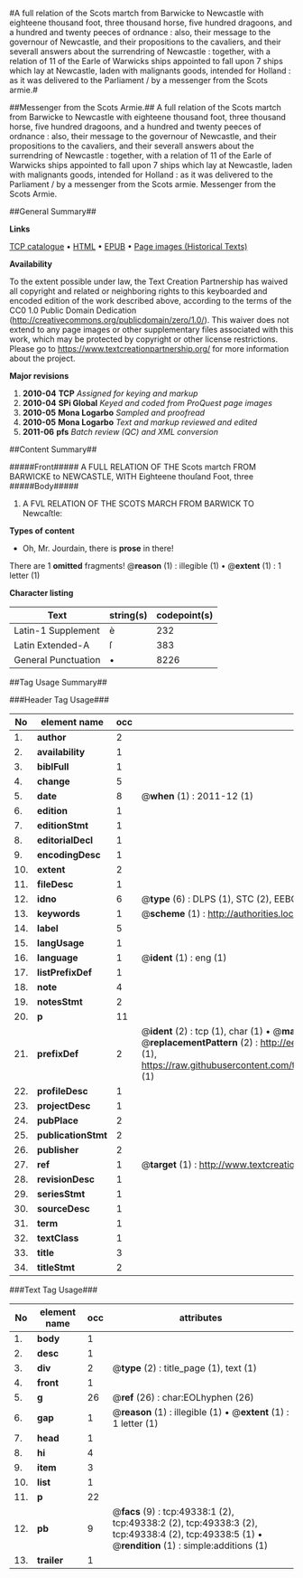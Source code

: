 #A full relation of the Scots martch from Barwicke to Newcastle with eighteene thousand foot, three thousand horse, five hundred dragoons, and a hundred and twenty peeces of ordnance : also, their message to the governour of Newcastle, and their propositions to the cavaliers, and their severall answers about the surrendring of Newcastle : together, with a relation of 11 of the Earle of Warwicks ships appointed to fall upon 7 ships which lay at Newcastle, laden with malignants goods, intended for Holland : as it was delivered to the Parliament / by a messenger from the Scots armie.#

##Messenger from the Scots Armie.##
A full relation of the Scots martch from Barwicke to Newcastle with eighteene thousand foot, three thousand horse, five hundred dragoons, and a hundred and twenty peeces of ordnance : also, their message to the governour of Newcastle, and their propositions to the cavaliers, and their severall answers about the surrendring of Newcastle : together, with a relation of 11 of the Earle of Warwicks ships appointed to fall upon 7 ships which lay at Newcastle, laden with malignants goods, intended for Holland : as it was delivered to the Parliament / by a messenger from the Scots armie.
Messenger from the Scots Armie.

##General Summary##

**Links**

[TCP catalogue](http://www.ota.ox.ac.uk/tcp/)  • 
[HTML](http://tei.it.ox.ac.uk/tcp/Texts-HTML/free/A40/A40624.html)  • 
[EPUB](http://tei.it.ox.ac.uk/tcp/Texts-EPUB/free/A40/A40624.epub) • 
[Page images (Historical Texts)](https://historicaltexts.jisc.ac.uk/eebo-11798709e)

**Availability**

To the extent possible under law, the Text Creation Partnership has waived all copyright and related or neighboring rights to this keyboarded and encoded edition of the work described above, according to the terms of the CC0 1.0 Public Domain Dedication (http://creativecommons.org/publicdomain/zero/1.0/). This waiver does not extend to any page images or other supplementary files associated with this work, which may be protected by copyright or other license restrictions. Please go to https://www.textcreationpartnership.org/ for more information about the project.

**Major revisions**

1. __2010-04__ __TCP__ *Assigned for keying and markup*
1. __2010-04__ __SPi Global__ *Keyed and coded from ProQuest page images*
1. __2010-05__ __Mona Logarbo__ *Sampled and proofread*
1. __2010-05__ __Mona Logarbo__ *Text and markup reviewed and edited*
1. __2011-06__ __pfs__ *Batch review (QC) and XML conversion*

##Content Summary##

#####Front#####
A FULL RELATION OF THE Scots martch FROM BARWICKE to NEWCASTLE, WITH Eighteene thouſand Foot, three 
#####Body#####

1. A FVL RELATION OF THE SCOTS MARCH FROM BARWICK TO Newcaſtle:

**Types of content**

  * Oh, Mr. Jourdain, there is **prose** in there!

There are 1 **omitted** fragments! 
 @__reason__ (1) : illegible (1)  •  @__extent__ (1) : 1 letter (1)

**Character listing**


|Text|string(s)|codepoint(s)|
|---|---|---|
|Latin-1 Supplement|è|232|
|Latin Extended-A|ſ|383|
|General Punctuation|•|8226|

##Tag Usage Summary##

###Header Tag Usage###

|No|element name|occ|attributes|
|---|---|---|---|
|1.|__author__|2||
|2.|__availability__|1||
|3.|__biblFull__|1||
|4.|__change__|5||
|5.|__date__|8| @__when__ (1) : 2011-12 (1)|
|6.|__edition__|1||
|7.|__editionStmt__|1||
|8.|__editorialDecl__|1||
|9.|__encodingDesc__|1||
|10.|__extent__|2||
|11.|__fileDesc__|1||
|12.|__idno__|6| @__type__ (6) : DLPS (1), STC (2), EEBO-CITATION (1), OCLC (1), VID (1)|
|13.|__keywords__|1| @__scheme__ (1) : http://authorities.loc.gov/ (1)|
|14.|__label__|5||
|15.|__langUsage__|1||
|16.|__language__|1| @__ident__ (1) : eng (1)|
|17.|__listPrefixDef__|1||
|18.|__note__|4||
|19.|__notesStmt__|2||
|20.|__p__|11||
|21.|__prefixDef__|2| @__ident__ (2) : tcp (1), char (1)  •  @__matchPattern__ (2) : ([0-9\-]+):([0-9IVX]+) (1), (.+) (1)  •  @__replacementPattern__ (2) : http://eebo.chadwyck.com/downloadtiff?vid=$1&page=$2 (1), https://raw.githubusercontent.com/textcreationpartnership/Texts/master/tcpchars.xml#$1 (1)|
|22.|__profileDesc__|1||
|23.|__projectDesc__|1||
|24.|__pubPlace__|2||
|25.|__publicationStmt__|2||
|26.|__publisher__|2||
|27.|__ref__|1| @__target__ (1) : http://www.textcreationpartnership.org/docs/. (1)|
|28.|__revisionDesc__|1||
|29.|__seriesStmt__|1||
|30.|__sourceDesc__|1||
|31.|__term__|1||
|32.|__textClass__|1||
|33.|__title__|3||
|34.|__titleStmt__|2||


###Text Tag Usage###

|No|element name|occ|attributes|
|---|---|---|---|
|1.|__body__|1||
|2.|__desc__|1||
|3.|__div__|2| @__type__ (2) : title_page (1), text (1)|
|4.|__front__|1||
|5.|__g__|26| @__ref__ (26) : char:EOLhyphen (26)|
|6.|__gap__|1| @__reason__ (1) : illegible (1)  •  @__extent__ (1) : 1 letter (1)|
|7.|__head__|1||
|8.|__hi__|4||
|9.|__item__|3||
|10.|__list__|1||
|11.|__p__|22||
|12.|__pb__|9| @__facs__ (9) : tcp:49338:1 (2), tcp:49338:2 (2), tcp:49338:3 (2), tcp:49338:4 (2), tcp:49338:5 (1)  •  @__rendition__ (1) : simple:additions (1)|
|13.|__trailer__|1||

